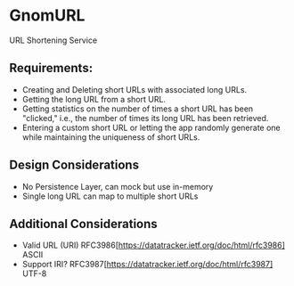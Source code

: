 # GnomURL
URL Shortening Service

## Requirements:
- Creating and Deleting short URLs with associated long URLs.
- Getting the long URL from a short URL.
- Getting statistics on the number of times a short URL has been "clicked," i.e., the number of times its long URL has been retrieved.
- Entering a custom short URL or letting the app randomly generate one while maintaining the uniqueness of short URLs.

## Design Considerations
- No Persistence Layer, can mock but use in-memory
- Single long URL can map to multiple short URLs

## Additional Considerations
- Valid URL (URI) RFC3986[https://datatracker.ietf.org/doc/html/rfc3986] ASCII
- Support IRI? RFC3987[https://datatracker.ietf.org/doc/html/rfc3987] UTF-8